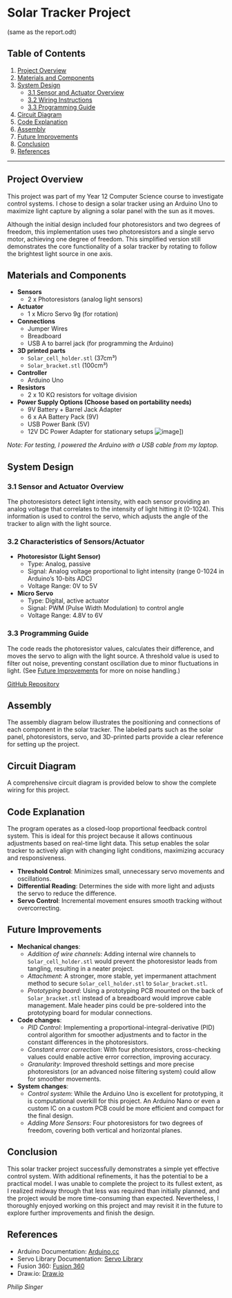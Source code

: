 # Solar Tracker Project
(same as the report.odt)
## Table of Contents
1. [Project Overview](#project-overview)
2. [Materials and Components](#materials-and-components)
3. [System Design](#system-design)
   - [3.1 Sensor and Actuator Overview](#31-sensor-and-actuator-overview)
   - [3.2 Wiring Instructions](#32-wiring-instructions)
   - [3.3 Programming Guide](#33-programming-guide)
4. [Circuit Diagram](#circuit-diagram)
5. [Code Explanation](#code-explanation)
6. [Assembly](#assembly)
7. [Future Improvements](#future-improvements)
8. [Conclusion](#conclusion)
9. [References](#references)

---

## Project Overview

This project was part of my Year 12 Computer Science course to investigate control systems. I chose to design a solar tracker using an Arduino Uno to maximize light capture by aligning a solar panel with the sun as it moves.

Although the initial design included four photoresistors and two degrees of freedom, this implementation uses two photoresistors and a single servo motor, achieving one degree of freedom. This simplified version still demonstrates the core functionality of a solar tracker by rotating to follow the brightest light source in one axis.

## Materials and Components

- **Sensors**
  - 2 x Photoresistors (analog light sensors)
- **Actuator**
  - 1 x Micro Servo 9g (for rotation)
- **Connections**
  - Jumper Wires
  - Breadboard
  - USB A to barrel jack (for programming the Arduino)
- **3D printed parts**
  - `Solar_cell_holder.stl` (37cm³)
  - `Solar_bracket.stl` (100cm³)
- **Controller**
  - Arduino Uno
- **Resistors**
  - 2 x 10 KΩ resistors for voltage division
- **Power Supply Options (Choose based on portability needs)**
  - 9V Battery + Barrel Jack Adapter
  - 6 x AA Battery Pack (9V)
  - USB Power Bank (5V)
  - 12V DC Power Adapter for stationary setups
  ![image]([https://github.com/philip344/solar_project/blob/main/final.jpg)\])

*Note: For testing, I powered the Arduino with a USB cable from my laptop.*

## System Design

### 3.1 Sensor and Actuator Overview
The photoresistors detect light intensity, with each sensor providing an analog voltage that correlates to the intensity of light hitting it (0-1024). This information is used to control the servo, which adjusts the angle of the tracker to align with the light source.

### 3.2 Characteristics of Sensors/Actuator
- **Photoresistor (Light Sensor)**
  - Type: Analog, passive
  - Signal: Analog voltage proportional to light intensity (range 0-1024 in Arduino’s 10-bits ADC)
  - Voltage Range: 0V to 5V
- **Micro Servo**
  - Type: Digital, active actuator
  - Signal: PWM (Pulse Width Modulation) to control angle
  - Voltage Range: 4.8V to 6V

### 3.3 Programming Guide
The code reads the photoresistor values, calculates their difference, and moves the servo to align with the light source. A threshold value is used to filter out noise, preventing constant oscillation due to minor fluctuations in light. (See [Future Improvements](#future-improvements) for more on noise handling.)

[GitHub Repository](https://github.com/philip344/solar_project/)

## Assembly
The assembly diagram below illustrates the positioning and connections of each component in the solar tracker. The labeled parts such as the solar panel, photoresistors, servo, and 3D-printed parts provide a clear reference for setting up the project.

## Circuit Diagram
A comprehensive circuit diagram is provided below to show the complete wiring for this project.

## Code Explanation

The program operates as a closed-loop proportional feedback control system. This is ideal for this project because it allows continuous adjustments based on real-time light data. This setup enables the solar tracker to actively align with changing light conditions, maximizing accuracy and responsiveness.
- **Threshold Control**: Minimizes small, unnecessary servo movements and oscillations.
- **Differential Reading**: Determines the side with more light and adjusts the servo to reduce the difference.
- **Servo Control**: Incremental movement ensures smooth tracking without overcorrecting.

## Future Improvements

- **Mechanical changes**:
  - *Addition of wire channels*: Adding internal wire channels to `Solar_cell_holder.stl` would prevent the photoresistor leads from tangling, resulting in a neater project.
  - *Attachment*: A stronger, more stable, yet impermanent attachment method to secure `Solar_cell_holder.stl` to `Solar_bracket.stl`.
  - *Prototyping board*: Using a prototyping PCB mounted on the back of `Solar_bracket.stl` instead of a breadboard would improve cable management. Male header pins could be pre-soldered into the prototyping board for modular connections.
- **Code changes**:
  - *PID Control*: Implementing a proportional-integral-derivative (PID) control algorithm for smoother adjustments and to factor in the constant differences in the photoresistors.
  - *Constant error correction*: With four photoresistors, cross-checking values could enable active error correction, improving accuracy.
  - *Granularity*: Improved threshold settings and more precise photoresistors (or an advanced noise filtering system) could allow for smoother movements.
- **System changes**:
  - *Control system*: While the Arduino Uno is excellent for prototyping, it is computational overkill for this project. An Arduino Nano or even a custom IC on a custom PCB could be more efficient and compact for the final design.
  - *Adding More Sensors*: Four photoresistors for two degrees of freedom, covering both vertical and horizontal planes.

## Conclusion

This solar tracker project successfully demonstrates a simple yet effective control system. With additional refinements, it has the potential to be a practical model. I was unable to complete the project to its fullest extent, as I realized midway through that less was required than initially planned, and the project would be more time-consuming than expected. Nevertheless, I thoroughly enjoyed working on this project and may revisit it in the future to explore further improvements and finish the design.

## References

- Arduino Documentation: [Arduino.cc](https://www.arduino.cc/)
- Servo Library Documentation: [Servo Library](https://www.arduino.cc/en/Reference/Servo)
- Fusion 360: [Fusion 360](https://www.autodesk.com/products/fusion-360/)
- Draw.io: [Draw.io](https://app.diagrams.net/)

*Philip Singer*
